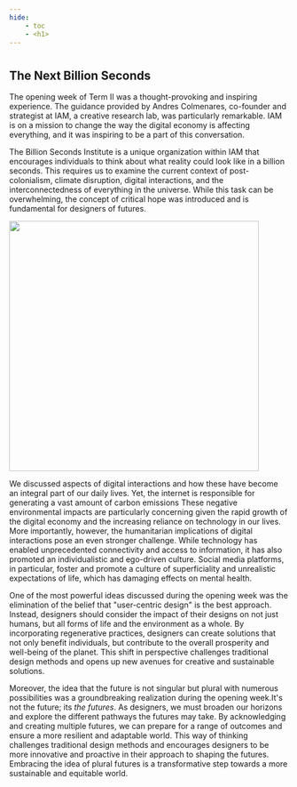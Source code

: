 ```yaml
---
hide:
    - toc
    - <h1>
---
```

#
## The Next Billion Seconds

The opening week of Term II was a thought-provoking and inspiring experience. The guidance provided by Andres Colmenares, co-founder and strategist at IAM, a creative research lab, was particularly remarkable. IAM is on a mission to change the way the digital economy is affecting everything, and it was inspiring to be a part of this conversation.

The Billion Seconds Institute is a unique organization within IAM that encourages individuals to think about what reality could look like in a billion seconds. This requires us to examine the current context of post-colonialism, climate disruption, digital interactions, and the interconnectedness of everything in the universe. While this task can be overwhelming, the concept of critical hope was introduced and is fundamental for designers of futures.


<img src="https://antonioheinemann.github.io/MDEF/images/MT02/oldme.png" width="450"/>


We discussed aspects of digital interactions and how these have become an integral part of our daily lives. Yet, the internet is responsible for generating a vast amount of carbon emissions These negative environmental impacts are particularly concerning given the rapid growth of the digital economy and the increasing reliance on technology in our lives. More importantly, however, the humanitarian implications of digital interactions pose an even stronger challenge. While technology has enabled unprecedented connectivity and access to information, it has also promoted an individualistic and ego-driven culture. Social media platforms, in particular, foster and promote a culture of superficiality and unrealistic expectations of life, which has damaging effects on mental health.

One of the most powerful ideas discussed during the opening week was the elimination of the belief that "user-centric design" is the best approach. Instead, designers should consider the impact of their designs on not just humans, but all forms of life and the environment as a whole. By incorporating regenerative practices, designers can create solutions that not only benefit individuals, but contribute to the overall prosperity and well-being of the planet. This shift in perspective challenges traditional design methods and opens up new avenues for creative and sustainable solutions.

Moreover, the idea that the future is not singular but plural with numerous possibilities was a groundbreaking realization during the opening week.It's not the future; its _the futures_. As designers, we must broaden our horizons and explore the different pathways the futures may take. By acknowledging and creating multiple futures, we can prepare for a range of outcomes and ensure a more resilient and adaptable world. This way of thinking challenges traditional design methods and encourages designers to be more innovative and proactive in their approach to shaping the futures. Embracing the idea of plural futures is a transformative step towards a more sustainable and equitable world.
